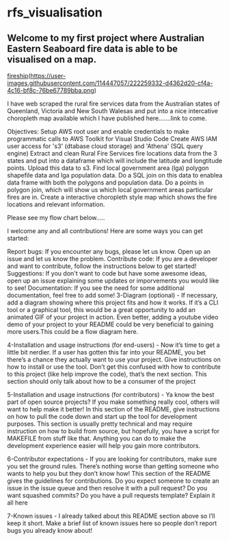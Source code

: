 # rfs_visualisation 

## Welcome to my first project where Australian Eastern Seaboard fire data is able to be visualised on a map.

[fireship](https://user-images.githubusercontent.com/114447057/222260954-6ee04370-17c6-4a42-9219-c46350f11138.png)(https://user-images.githubusercontent.com/114447057/222259332-d4362d20-cf4a-4c16-bf8c-76be67789bba.png)

I have web scraped the rural fire services data from the Australian states of Queenland, Victoria and New South Walesas and put into a nice intercative choropleth map available which I have published here.......link to come.

Objectives: 
Setup AWS root user and enable credentials to make programmatic calls to AWS Toolkit for Visual Studio Code
Create AWS IAM user access for 's3' (dtabase cloud storage) and 'Athena' (SQL query engine)
Extract and clean Rural Fire Services fire locations data from the 3 states and put into a dataframe which will include the latitude and longtitude points. Upload this data to s3.
Find local government area (lga) polygon shapefile data and lga population data. Do a SQL join on this data to enablea data frame with both the polygons and population data.
Do a points in polygon join, which will show us which local government areas particular fires are in.
Create a interactive choropleth style map which shows the fire locations and relevant information. 

Please see my flow chart below.....


I welcome any and all contributions! Here are some ways you can get started:

Report bugs: If you encounter any bugs, please let us know. Open up an issue and let us know the problem.
Contribute code: If you are a developer and want to contribute, follow the instructions below to get started!
Suggestions: If you don't want to code but have some awesome ideas, open up an issue explaining some updates or imporvements you would like to see!
Documentation: If you see the need for some additional documentation, feel free to add some!
3-Diagram (optional) - If necessary, add a diagram showing where this project fits and how it works. If it’s a CLI tool or a graphical tool, this would be a great opportunity to add an animated GIF of your project in action. Even better, adding a youtube video demo of your project to your README could be very beneficial to gaining more users.This could be a flow diagram here.

4-Installation and usage instructions (for end-users) - Now it’s time to get a little bit nerdier. If a user has gotten this far into your README, you bet there’s a chance they actually want to use your project. Give instructions on how to install or use the tool. Don’t get this confused with how to contribute to this project (like help improve the code), that’s the next section. This section should only talk about how to be a consumer of the project

5-Installation and usage instructions (for contributors) - Ya know the best part of open source projects? If you make something really cool, others will want to help make it better! In this section of the README, give instructions on how to pull the code down and start up the tool for development purposes. This section is usually pretty technical and may require instruction on how to build from source, but hopefully, you have a script for MAKEFILE from stuff like that. Anything you can do to make the development experience easier will help you gain more contributors.

6-Contributor expectations - If you are looking for contributors, make sure you set the ground rules. There’s nothing worse than getting someone who wants to help you but they don’t know how! This section of the README gives the guidelines for contributions. Do you expect someone to create an issue in the issue queue and then resolve it with a pull request? Do you want squashed commits? Do you have a pull requests template? Explain it all here

7-Known issues - I already talked about this README section above so I’ll keep it short. Make a brief list of known issues here so people don’t report bugs you already know about!



